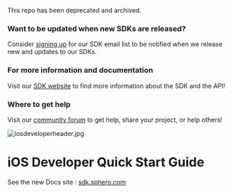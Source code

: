 This repo has been deprecated and archived.

### Want to be updated when new SDKs are released?

Consider [signing up](http://sdk.sphero.com/sign-up) for our SDK email list to be notified when we release new and updates to our SDKs.

### For more information and documentation

Visit our [SDK website](sdk.sphero.com) to find more information about the SDK and the API!

### Where to get help

Visit our [community forum](https://community.sphero.com/c/advanced-programming) to get help, share your project, or help others!



![iosdeveloperheader.jpg](https://github.com/orbotix/Sphero-iOS-SDK/raw/master/assets/image00.jpg)

# iOS Developer Quick Start Guide

See the new Docs site :  [sdk.sphero.com](http://sdk.sphero.com)
		


		




























